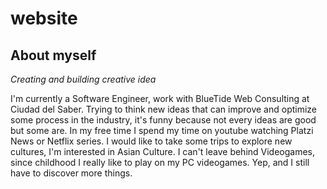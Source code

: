# website

## About myself

*Creating and building creative idea*

I'm currently a Software Engineer, work with BlueTide Web Consulting at Ciudad del Saber. Trying to think new ideas that can improve and optimize some process in the industry, it's funny because not every ideas are good but some are. In my free time I spend my time on youtube watching Platzi News or Netflix series. I would like to take some trips to explore new cultures, I'm interested in Asian Culture. I can't leave behind Videogames, since childhood I really like to play on my PC videogames. Yep, and I still have to discover more things.
